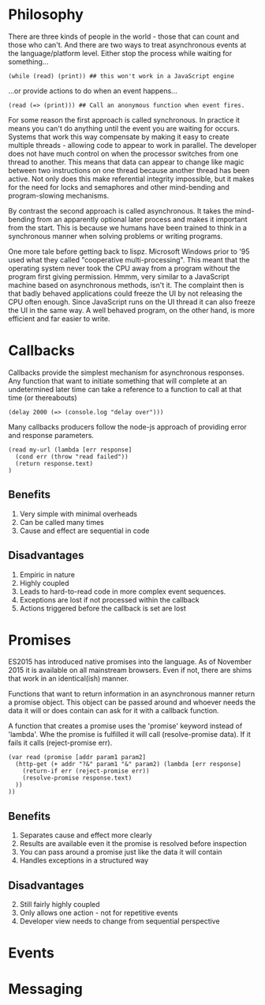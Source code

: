 # Philosophy
There are three kinds of people in the world - those that can count and those who can't. And there are two ways to treat asynchronous events at the language/platform level. Either stop the process while waiting for something...

    (while (read) (print)) ## this won't work in a JavaScript engine
    
...or provide actions to do when an event happens...

    (read (=> (print))) ## Call an anonymous function when event fires.
    
For some reason the first approach is called synchronous. In practice it means you can't do anything until the event you are waiting for occurs. Systems that work this way compensate by making it easy to create multiple threads - allowing code to appear to work in parallel. The developer does not have much control on when the processor switches from one thread to another. This means that data can appear to change like magic between two instructions on one thread because another thread has been active. Not only does this make referential integrity impossible, but it makes for the need for locks and semaphores and other mind-bending and program-slowing mechanisms.

By contrast the second approach is called asynchronous. It takes the mind-bending from an apparently optional later process and makes it important from the start. This is because we humans have been trained to think in a synchronous manner when solving problems or writing programs.

One more tale before getting back to lispz. Microsoft Windows prior to '95 used what they called "cooperative multi-processing". This meant that the operating system never took the CPU away from a program without the program first giving permission. Hmmm, very similar to a JavaScript machine based on asynchronous methods, isn't it. The complaint then is that badly behaved applications could freeze the UI by not releasing the CPU often enough. Since JavaScript runs on the UI thread it can also freeze the UI in the same way. A well behaved program, on the other hand, is more efficient and far easier to write.

# Callbacks
Callbacks provide the simplest mechanism for asynchronous responses. Any function that want to initiate something that will complete at an undetermined later time can take a reference to a function to call at that time (or thereabouts)

    (delay 2000 (=> (console.log "delay over")))
    
Many callbacks producers follow the node-js approach of providing error and response parameters.

    (read my-url (lambda [err response]
      (cond err (throw "read failed"))
      (return response.text)
    )
    
## Benefits
1. Very simple with minimal overheads
2. Can be called many times
3. Cause and effect are sequential in code

## Disadvantages
1. Empiric in nature
2. Highly coupled
3. Leads to hard-to-read code in more complex event sequences.
4. Exceptions are lost if not processed within the callback
5. Actions triggered before the callback is set are lost

# Promises
ES2015 has introduced native promises into the language. As of November 2015 it is available on all mainstream browsers. Even if not, there are shims that work in an identical(ish) manner.

Functions that want to return information in an asynchronous manner return a promise object. This object can be passed around and whoever needs the data it will or does contain can ask for it with a callback function.

A function that creates a promise uses the 'promise' keyword instead of 'lambda'. Whe the promise is fulfilled it will call (resolve-promise data). If it fails it calls (reject-promise err).

    (var read (promise [addr param1 param2]
      (http-get (+ addr "?&" param1 "&" param2) (lambda [err response]
        (return-if err (reject-promise err))
        (resolve-promise response.text)
      ))
    ))
    


## Benefits
1. Separates cause and effect more clearly
2. Results are available even it the promise is resolved before inspection
3. You can pass around a promise just like the data it will contain
4. Handles exceptions in a structured way

## Disadvantages
2. Still fairly highly coupled
3. Only allows one action - not for repetitive events
4. Developer view needs to change from sequential perspective

# Events
# Messaging
